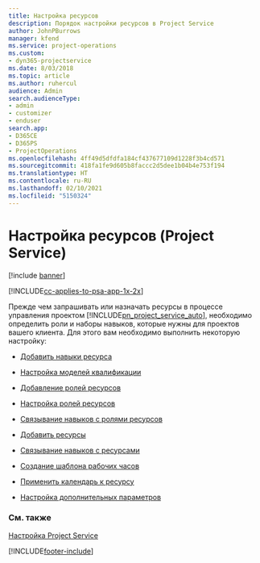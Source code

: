 ```yaml
---
title: Настройка ресурсов
description: Порядок настройки ресурсов в Project Service
author: JohnPBurrows
manager: kfend
ms.service: project-operations
ms.custom:
- dyn365-projectservice
ms.date: 8/03/2018
ms.topic: article
ms.author: ruhercul
audience: Admin
search.audienceType:
- admin
- customizer
- enduser
search.app:
- D365CE
- D365PS
- ProjectOperations
ms.openlocfilehash: 4ff49d5dfdfa184cf437677109d1228f3b4cd571
ms.sourcegitcommit: 418fa1fe9d605b8faccc2d5dee1b04b4e753f194
ms.translationtype: HT
ms.contentlocale: ru-RU
ms.lasthandoff: 02/10/2021
ms.locfileid: "5150324"
---
```

# <a name="set-up-resources-project-service"></a>Настройка ресурсов (Project Service)

[!include [banner](../includes/psa-now-project-operations.md)]

[!INCLUDE[cc-applies-to-psa-app-1x-2x](../includes/cc-applies-to-psa-app-1x-2x.md)]

Прежде чем запрашивать или назначать ресурсы в процессе управления проектом [!INCLUDE[pn_project_service_auto](../includes/pn-project-service-auto.md)], необходимо определить роли и наборы навыков, которые нужны для проектов вашего клиента. Для этого вам необходимо выполнить некоторую настройку:  
  
-   [Добавить навыки ресурса](../psa/add-resource-skills.md)  
  
-   [Настройка моделей квалификации](../psa/set-up-proficiency-models.md)  
  
-   [Добавление ролей ресурсов](../psa/add-resource-roles.md)  
  
-   [Настройка ролей ресурсов](../psa/configure-resource-roles.md)  
  
-   [Связывание навыков с ролями ресурсов](../psa/associate-skills-with-resource-roles.md)  
  
-   [Добавить ресурсы](../psa/add-resources.md)  
  
-   [Связывание навыков с ресурсами](../psa/associate-skills-with-resources.md)  
  
-   [Создание шаблона рабочих часов](../psa/create-work-hours-template.md)  
  
-   [Применить календарь к ресурсу](../psa/apply-calendar-resource.md)  
  
-   [Настройка дополнительных параметров](../psa/configure-additional-parameters-settings.md)  
  
### <a name="see-also"></a>См. также  
 [Настройка Project Service](../psa/configure.md)


[!INCLUDE[footer-include](../includes/footer-banner.md)]